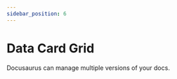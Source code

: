 ```yaml
---
sidebar_position: 6
---
```


# Data Card Grid

Docusaurus can manage multiple versions of your docs.
